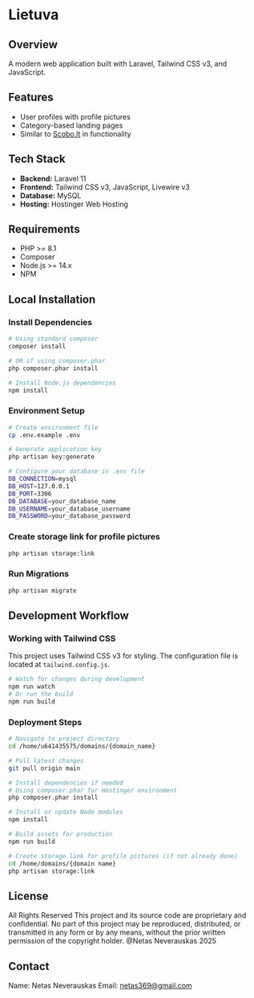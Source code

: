 # Lietuva

## Overview
A modern web application built with Laravel, Tailwind CSS v3, and JavaScript.

## Features
- User profiles with profile pictures
- Category-based landing pages
- Similar to [Scobo.lt](https://scobo.lt/) in functionality

## Tech Stack
- **Backend:** Laravel 11
- **Frontend:** Tailwind CSS v3, JavaScript, Livewire v3
- **Database:** MySQL
- **Hosting:** Hostinger Web Hosting

## Requirements
- PHP >= 8.1
- Composer
- Node.js >= 14.x
- NPM

## Local Installation



### Install Dependencies
```bash
# Using standard composer
composer install

# OR if using composer.phar
php composer.phar install

# Install Node.js dependencies
npm install
```

### Environment Setup
```bash
# Create environment file
cp .env.example .env

# Generate application key
php artisan key:generate

# Configure your database in .env file
DB_CONNECTION=mysql
DB_HOST=127.0.0.1
DB_PORT=3306
DB_DATABASE=your_database_name
DB_USERNAME=your_database_username
DB_PASSWORD=your_database_password
```

### Create storage link for profile pictures
```bash
php artisan storage:link
```

### Run Migrations
```bash
php artisan migrate
```


## Development Workflow

### Working with Tailwind CSS
This project uses Tailwind CSS v3 for styling. The configuration file is located at `tailwind.config.js`.

```bash
# Watch for changes during development
npm run watch
# Or run the build
npm run build
```


### Deployment Steps
```bash
# Navigate to project directory
cd /home/u641435575/domains/{domain_name}

# Pull latest changes
git pull origin main

# Install dependencies if needed
# Using composer.phar for Hostinger environment
php composer.phar install

# Install or update Node modules
npm install

# Build assets for production
npm run build

# Create storage link for profile pictures (if not already done)
cd /home/domains/{domain name}
php artisan storage:link
```

## License
All Rights Reserved
This project and its source code are proprietary and confidential. No part of this project may be reproduced, distributed, or transmitted in any form or by any means, without the prior written permission of the copyright holder.
@Netas Neverauskas 2025

## Contact
Name: Netas Neverauskas
Email: netas369@gmail.com


